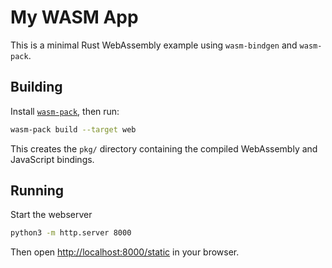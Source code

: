 # My WASM App

This is a minimal Rust WebAssembly example using `wasm-bindgen` and `wasm-pack`.

## Building

Install [`wasm-pack`](https://rustwasm.github.io/wasm-pack/installer/), then run:

```bash
wasm-pack build --target web
```

This creates the `pkg/` directory containing the compiled WebAssembly and JavaScript bindings.

## Running

Start the webserver

```bash
python3 -m http.server 8000
```

Then open <http://localhost:8000/static> in your browser.

